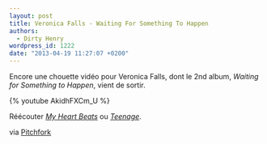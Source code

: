 ```yaml
---
layout: post
title: Veronica Falls - Waiting For Something To Happen
authors:
  - Dirty Henry
wordpress_id: 1222
date: "2013-04-19 11:27:07 +0200"
---
```


Encore une chouette vidéo pour Veronica Falls, dont le 2nd album, _Waiting for
Something to Happen_, vient de sortir.

{% youtube AkidhFXCm_U %}

Réécouter [_My Heart Beats_](1011) ou [_Teenage_](1137).

via
[Pitchfork](http://pitchfork.com/tv/youtube/13-music-videos/758-veronica-falls-waiting-for-something-to-happen-official-music-video/)
